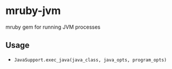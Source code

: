 # mruby-jvm

mruby gem for running JVM processes

## Usage

* `JavaSupport.exec_java(java_class, java_opts, program_opts)`
